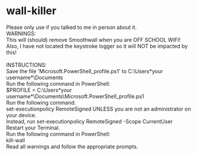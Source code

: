 # wall-killer
Please only use if you talked to me in person about it.<br>
WARNINGS:<br>
This will (should) remove Smoothwall when you are OFF SCHOOL WIFI! Also, I have not located the keystroke logger so it will NOT be impacted by this!<br>
<br>INSTRUCTIONS:
<br>Save the file 'Microsoft.PowerShell_profile.ps1' to C:\Users\*your username*\Documents
<br>Run the following command in PowerShell:<br>
$PROFILE = C:\Users\*your username*\Documents\Microsoft.PowerShell_profile.ps1<br>
Run the following command:<br>
set-executionpolicy RemoteSigned UNLESS you are not an administrator on your device. <br> Instead, run set-executionpolicy RemoteSigned -Scope CurrentUser<br>
Restart your Terminal.<br>
Run the following command in PowerShell:<br>
kill-wall<br>
Read all warnings and follow the appropriate prompts.
